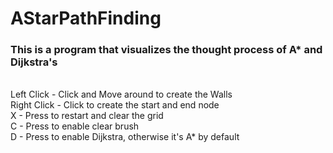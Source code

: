 # AStarPathFinding
<h3>This is a program that visualizes the thought process of A* and Dijkstra's</h3><br>
Left Click - Click and Move around to create the Walls<br>
Right Click - Click to create the start and end node<br>
X - Press to restart and clear the grid<br>
C - Press to enable clear brush<br>
D - Press to enable Dijkstra, otherwise it's A* by default
